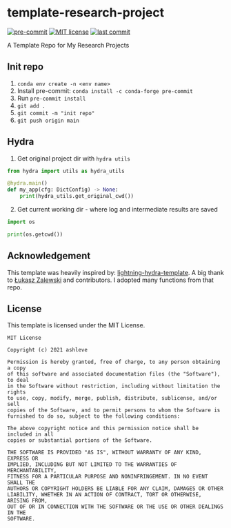 # template-research-project

[![pre-commit](https://img.shields.io/badge/pre--commit-enabled-brightgreen?logo=pre-commit&logoColor=white)](https://github.com/pre-commit/pre-commit)
[![MIT license](https://img.shields.io/badge/License-MIT-blue.svg)](https://lbesson.mit-license.org/)
[![last commit](https://img.shields.io/github/last-commit/hminle/template-research-project)](https://github.com/hminle/)


A Template Repo for My Research Projects

## Init repo

1. `conda env create -n <env name>`
2. Install pre-commit: `conda install -c conda-forge pre-commit`
3. Run `pre-commit install`
4. `git add .`
5. `git commit -m "init repo"`
6. `git push origin main`

## Hydra

1. Get original project dir with `hydra utils`

```python
from hydra import utils as hydra_utils

@hydra.main()
def my_app(cfg: DictConfig) -> None:
    print(hydra_utils.get_original_cwd())
```

2. Get current working dir - where log and intermediate results are saved

```python
import os

print(os.getcwd())
```

## Acknowledgement

This template was heavily inspired by: [lightning-hydra-template](https://github.com/ashleve/lightning-hydra-template). A big thank to [Łukasz Zalewski](https://github.com/ashleve) and contributors. I adopted many functions from that repo.

## License

This template is licensed under the MIT License.

```
MIT License

Copyright (c) 2021 ashleve

Permission is hereby granted, free of charge, to any person obtaining a copy
of this software and associated documentation files (the "Software"), to deal
in the Software without restriction, including without limitation the rights
to use, copy, modify, merge, publish, distribute, sublicense, and/or sell
copies of the Software, and to permit persons to whom the Software is
furnished to do so, subject to the following conditions:

The above copyright notice and this permission notice shall be included in all
copies or substantial portions of the Software.

THE SOFTWARE IS PROVIDED "AS IS", WITHOUT WARRANTY OF ANY KIND, EXPRESS OR
IMPLIED, INCLUDING BUT NOT LIMITED TO THE WARRANTIES OF MERCHANTABILITY,
FITNESS FOR A PARTICULAR PURPOSE AND NONINFRINGEMENT. IN NO EVENT SHALL THE
AUTHORS OR COPYRIGHT HOLDERS BE LIABLE FOR ANY CLAIM, DAMAGES OR OTHER
LIABILITY, WHETHER IN AN ACTION OF CONTRACT, TORT OR OTHERWISE, ARISING FROM,
OUT OF OR IN CONNECTION WITH THE SOFTWARE OR THE USE OR OTHER DEALINGS IN THE
SOFTWARE.
```
